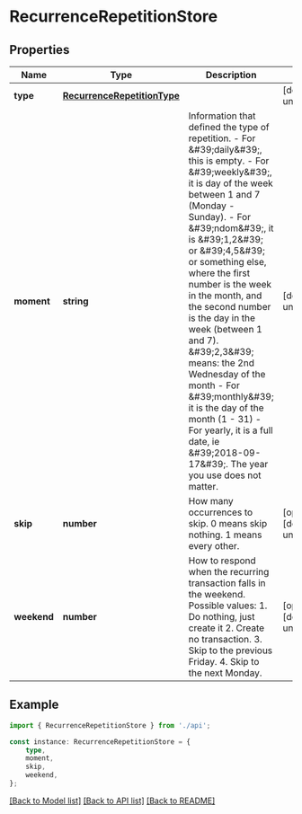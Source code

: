 # RecurrenceRepetitionStore


## Properties

Name | Type | Description | Notes
------------ | ------------- | ------------- | -------------
**type** | [**RecurrenceRepetitionType**](RecurrenceRepetitionType.md) |  | [default to undefined]
**moment** | **string** | Information that defined the type of repetition. - For \&#39;daily\&#39;, this is empty. - For \&#39;weekly\&#39;, it is day of the week between 1 and 7 (Monday - Sunday). - For \&#39;ndom\&#39;, it is \&#39;1,2\&#39; or \&#39;4,5\&#39; or something else, where the first number is the week in the month, and the second number is the day in the week (between 1 and 7). \&#39;2,3\&#39; means: the 2nd Wednesday of the month - For \&#39;monthly\&#39; it is the day of the month (1 - 31) - For yearly, it is a full date, ie \&#39;2018-09-17\&#39;. The year you use does not matter.  | [default to undefined]
**skip** | **number** | How many occurrences to skip. 0 means skip nothing. 1 means every other. | [optional] [default to undefined]
**weekend** | **number** | How to respond when the recurring transaction falls in the weekend. Possible values: 1. Do nothing, just create it 2. Create no transaction. 3. Skip to the previous Friday. 4. Skip to the next Monday.  | [optional] [default to undefined]

## Example

```typescript
import { RecurrenceRepetitionStore } from './api';

const instance: RecurrenceRepetitionStore = {
    type,
    moment,
    skip,
    weekend,
};
```

[[Back to Model list]](../README.md#documentation-for-models) [[Back to API list]](../README.md#documentation-for-api-endpoints) [[Back to README]](../README.md)
